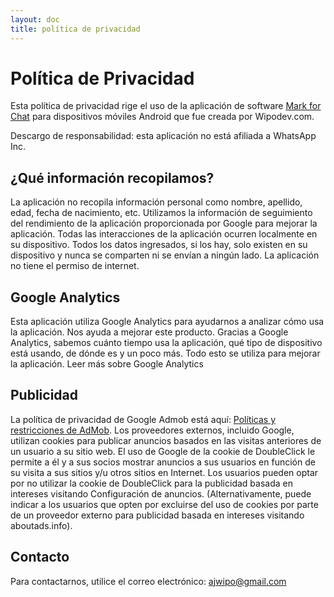 ```yaml
---
layout: doc
title: política de privacidad
---
```


# Política de Privacidad

Esta política de privacidad rige el uso de la aplicación de software [Mark for Chat](/) para dispositivos móviles Android que fue creada por Wipodev.com.

Descargo de responsabilidad: esta aplicación no está afiliada a WhatsApp Inc.

## ¿Qué información recopilamos?

La aplicación no recopila información personal como nombre, apellido, edad, fecha de nacimiento, etc. Utilizamos la información de seguimiento del rendimiento de la aplicación proporcionada por Google para mejorar la aplicación. Todas las interacciones de la aplicación ocurren localmente en su dispositivo. Todos los datos ingresados, si los hay, solo existen en su dispositivo y nunca se comparten ni se envían a ningún lado. La aplicación no tiene el permiso de internet.

## Google Analytics

Esta aplicación utiliza Google Analytics para ayudarnos a analizar cómo usa la aplicación. Nos ayuda a mejorar este producto.
Gracias a Google Analytics, sabemos cuánto tiempo usa la aplicación, qué tipo de dispositivo está usando, de dónde es y un poco más. Todo esto se utiliza para mejorar la aplicación.
Leer más sobre Google Analytics

## Publicidad

La política de privacidad de Google Admob está aquí: [Políticas y restricciones de AdMob](https://support.google.com/admob/answer/6128543?hl=es).
Los proveedores externos, incluido Google, utilizan cookies para publicar anuncios basados en las visitas anteriores de un usuario a su sitio web.
El uso de Google de la cookie de DoubleClick le permite a él y a sus socios mostrar anuncios a sus usuarios en función de su visita a sus sitios y/u otros sitios en Internet.
Los usuarios pueden optar por no utilizar la cookie de DoubleClick para la publicidad basada en intereses visitando Configuración de anuncios. (Alternativamente, puede indicar a los usuarios que opten por excluirse del uso de cookies por parte de un proveedor externo para publicidad basada en intereses visitando aboutads.info).

## Contacto

Para contactarnos, utilice el correo electrónico: ajwipo@gmail.com
